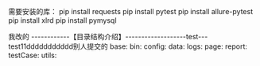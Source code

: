 需要安装的库：
pip install requests
pip install pytest
pip install allure-pytest
pip install xlrd
pip install pymysql

我改的
------------【目录结构介绍】-------------------test---test11ddddddddddd别人提交的
base:
bin:
config:
data:
logs:
page:
report:
testCase:
utils:
